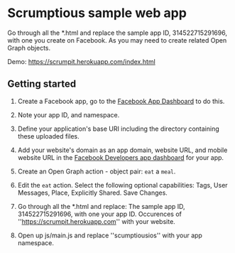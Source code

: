 Scrumptious sample web app
=================================

Go through all the *.html and replace the sample app ID, 314522715291696, with one you create on Facebook. As you may need to create related Open Graph objects.

Demo: https://scrumpit.herokuapp.com/index.html

## Getting started

  1. Create a Facebook app, go to the [Facebook App Dashboard](https://developers.facebook.com/apps/) to do this.
  1. Note your app ID, and namespace.
  1. Define your application's base URI including the directory containing these uploaded files.
  1. Add your website's domain as an app domain, website URL, and mobile website URL in the [Facebook Developers app dashboard](https://developers.facebook.com/apps/) for your app.
  1. Create an Open Graph action - object pair: `eat` a `meal`.
  1. Edit the `eat` action. Select the following optional capabilities: Tags, User Messages, Place, Explicitly Shared. Save Changes.
  1. Go through all the *.html and replace: The sample app ID, 314522715291696, with one your app ID. Occurences of ''https://scrumpit.herokuapp.com'' with your website.

  1. Open up js/main.js and replace ''scumptiousios'' with your app namespace.
